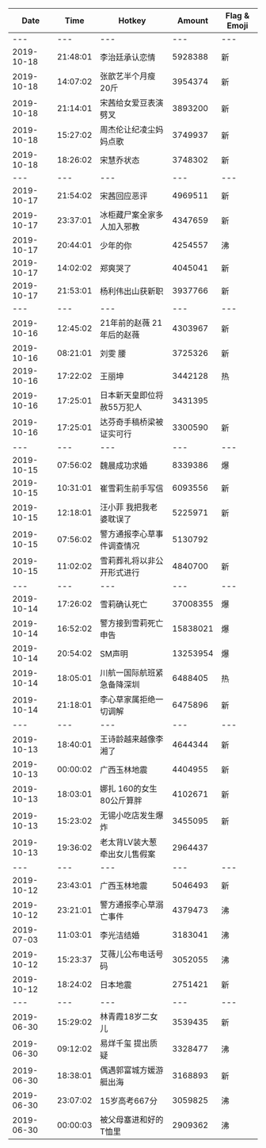 Date | Time | Hotkey | Amount | Flag & Emoji 
--- | --- | --- | --- | ---
--- | --- | --- | --- | ---
2019-10-18|21:48:01|李治廷承认恋情|5928388|新 
2019-10-18|14:07:02|张歆艺半个月瘦20斤|3954374|新 
2019-10-18|21:14:01|宋茜给女爱豆表演劈叉|3893200|新 
2019-10-18|15:27:02|周杰伦让纪凌尘妈妈点歌|3749937|新 
2019-10-18|18:26:02|宋慧乔状态|3748302|新 
--- | --- | --- | --- | ---
2019-10-17|21:54:02|宋茜回应恶评|4969511|新 
2019-10-17|23:37:01|冰柜藏尸案全家多人加入邪教|4347659|新 
2019-10-17|20:44:01|少年的你|4254557|沸 
2019-10-17|14:02:02|郑爽哭了|4045041|新 
2019-10-17|21:53:01|杨利伟出山获新职|3937766|新 
--- | --- | --- | --- | ---
2019-10-16|12:45:02|21年前的赵薇 21年后的赵薇|4303967|新 
2019-10-16|08:21:01|刘雯 腰|3725326|新 
2019-10-16|17:22:02|王丽坤|3442128|热 
2019-10-16|17:25:01|日本新天皇即位将赦55万犯人|3431395| 
2019-10-16|17:25:01|达芬奇手稿桥梁被证实可行|3300590|新 
--- | --- | --- | --- | ---
2019-10-15|07:56:02|魏晨成功求婚|8339386|爆 
2019-10-15|10:31:01|崔雪莉生前手写信|6093556|新 
2019-10-15|12:18:01|汪小菲 我把我老婆耽误了|5225971|新 
2019-10-15|07:56:02|警方通报李心草事件调查情况|5130792| 
2019-10-15|11:02:02|雪莉葬礼将以非公开形式进行|4840700|新 
--- | --- | --- | --- | ---
2019-10-14|17:26:02|雪莉确认死亡|37008355|爆 
2019-10-14|16:52:02|警方接到雪莉死亡申告|15838021|爆 
2019-10-14|20:54:02|SM声明|13253954|爆 
2019-10-14|18:05:01|川航一国际航班紧急备降深圳|6488405|热 
2019-10-14|21:18:01|李心草家属拒绝一切调解|6475896|新 
--- | --- | --- | --- | ---
2019-10-13|18:40:01|王诗龄越来越像李湘了|4644344|新 
2019-10-13|00:00:02|广西玉林地震|4404955|新 
2019-10-13|18:03:01|娜扎 160的女生80公斤算胖|4102671|新 
2019-10-13|15:23:02|无锡小吃店发生爆炸|3455095|新 
2019-10-13|19:36:02|老太背LV装大葱牵出女儿售假案|2964437| 
--- | --- | --- | --- | ---
2019-10-12|23:43:01|广西玉林地震|5046493|新 
2019-10-12|23:21:01|警方通报李心草溺亡事件|4379473|沸 
2019-07-03|11:03:01|李光洁结婚|3183041|沸 
2019-10-12|15:23:37|艾薇儿公布电话号码|3052055|沸 
2019-10-12|18:24:02|日本地震|2751421|新 
--- | --- | --- | --- | ---
2019-06-30|15:29:02|林青霞18岁二女儿|3539435|新 
2019-06-30|09:12:02|易烊千玺 提出质疑|3328477|沸 
2019-06-30|18:38:01|偶遇郭富城方媛游艇出海|3168893|新 
2019-06-30|23:07:02|15岁高考667分|3059825|沸 
2019-06-30|00:00:03|被父母塞进和好的T恤里|2909362|沸 

